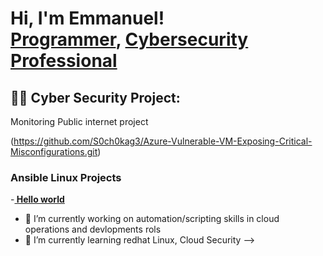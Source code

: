 <h1>Hi, I'm Emmanuel! <br/><a href="https://github.com/S0ch0kag3">Programmer</a>, <a href="https://www.linkedin.com/in/emmanuel-saint-louis-61a81718b/">Cybersecurity Professional</a>

<h2>👨‍💻 Cyber Security Project:</h2>

 Monitoring Public internet project
 
(https://github.com/S0ch0kag3/Azure-Vulnerable-VM-Exposing-Critical-Misconfigurations.git) </b>


<h3> Ansible Linux Projects</h3>

-<b>[ Hello world](https://github.com/S0ch0kag3/Anisble-Automation-Projects.git) </b>




- 🔭 I’m currently working on automation/scripting skills in cloud operations and devlopments rols
- 🌱 I’m currently learning redhat Linux, Cloud Security
-->
